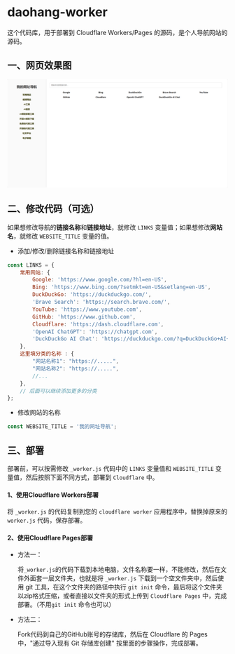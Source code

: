 # daohang-worker

这个代码库，用于部署到 Cloudflare Workers/Pages 的源码，是个人导航网站的源码。

## 一、网页效果图

<img src="images\img01.png" />

## 二、修改代码（可选）

如果想修改导航的**链接名称**和**链接地址**，就修改 `LINKS` 变量值；如果想修改**网站名**，就修改 `WEBSITE_TITLE` 变量的值。

- 添加/修改/删除链接名称和链接地址

```js
const LINKS = {
	常用网站: {
		Google: 'https://www.google.com/?hl=en-US',
		Bing: 'https://www.bing.com/?setmkt=en-US&setlang=en-US',
		DuckDuckGo: 'https://duckduckgo.com/',
		'Brave Search': 'https://search.brave.com/',
		YouTube: 'https://www.youtube.com',
		GitHub: 'https://www.github.com',
		Cloudflare: 'https://dash.cloudflare.com',
		'OpenAI ChatGPT': 'https://chatgpt.com',
		'DuckDuckGo AI Chat': 'https://duckduckgo.com/?q=DuckDuckGo+AI+Chat&ia=chat&duckai=1',
	},
	这里填分类的名称 : {
		"网站名称1": "https://.....",
		"网站名称2": "https://.....",
        //...
	},
	// 后面可以继续添加更多的分类
};
```

- 修改网站的名称

```js
const WEBSITE_TITLE = '我的网址导航';
```

## 三、部署

部署前，可以按需修改 `_worker.js` 代码中的 `LINKS` 变量值和 `WEBSITE_TITLE` 变量值，然后按照下面不同方式，部署到 `Cloudflare` 中。

#### 1、使用Cloudflare Workers部署

将 `_worker.js` 的代码复制到您的 `cloudflare worker` 应用程序中，替换掉原来的 `worker.js` 代码，保存部署。

#### 2、使用Cloudflare Pages部署

- 方法一：

  将`_worker.js`的代码下载到本地电脑，文件名称要一样，不能修改，然后在文件外面套一层文件夹，也就是将 `_worker.js` 下载到一个空文件夹中，然后使用 git 工具，在这个文件夹的路径中执行 `git init` 命令，最后将这个文件夹以zip格式压缩，或者直接以文件夹的形式上传到 `Cloudflare Pages` 中，完成部署。（不用`git init` 命令也可以）

- 方法二：

  Fork代码到自己的GitHub账号的存储库，然后在 Cloudflare 的 Pages 中，"通过导入现有 Git 存储库创建" 按里面的步骤操作，完成部署。



